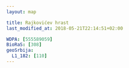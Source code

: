 ```yaml
---
layout: map

title: Rajkovićev hrast
last_modified_at: 2018-05-21T22:14:51+02:00

WDPA: [555589059]
BioRaS: [308]
geoSrbija:
  L1_182: [110]
---
```

